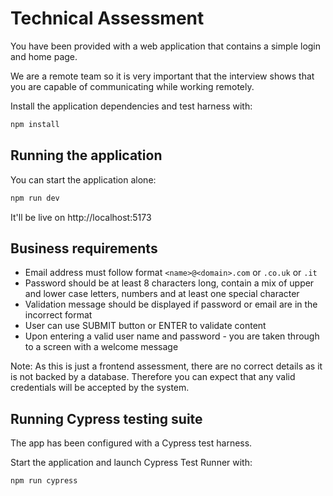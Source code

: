 # Technical Assessment

You have been provided with a web application that contains a simple login and home page.

We are a remote team so it is very important that the interview shows that you are capable of communicating while working remotely.

Install the application dependencies and test harness with:

```sh
npm install
```

## Running the application

You can start the application alone:

```sh
npm run dev
```

It'll be live on http://localhost:5173

## Business requirements

- Email address must follow format `<name>@<domain>.com` or `.co.uk` or `.it`
- Password should be at least 8 characters long, contain a mix of upper and lower case letters, numbers and at least one special character
- Validation message should be displayed if password or email are in the incorrect format
- User can use SUBMIT button or ENTER to validate content
- Upon entering a valid user name and password - you are taken through to a screen with a welcome message

Note: As this is just a frontend assessment, there are no correct details as it is not backed by a database. Therefore you can expect that any valid credentials will be accepted by the system.


## Running Cypress testing suite

The app has been configured with a Cypress test harness.

Start the application and launch Cypress Test Runner with:

```sh
npm run cypress
```


